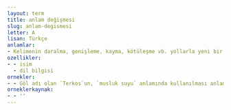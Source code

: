 ```yaml
---
layout: term
title: anlam değişmesi
slug: anlam-degismesi
letter: A
lisan: Türkçe
anlamlar:
- Kelimenin daralma, genişleme, kayma, kötüleşme vb. yollarla yeni bir anlam kazanması
ozellikler:
- - isim
  - dil bilgisi
ornekler:
- - Göl adı olan `Terkos`un, `musluk suyu` anlamında kullanılması anlam değişmesine bir örnektir.
orneklerkaynak:
- - ''
---
```

